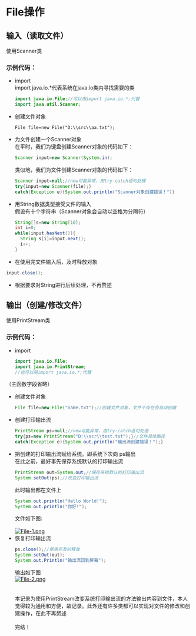 # File操作
## 输入（读取文件）
使用Scanner类
  ### 示例代码：
  * import\
    import java.io.*代表系统在java.io类内寻找需要的类
    ```java
    import java.io.File;//可以用import java.io.*;代替
    import java.util.Scanner;
    ```
* 创建文件对象
  ```
  File file=new File("D:\\src\\aa.txt");
  ```
* 为文件创建一个Scanner对象\
  在平时，我们为键盘创建Scanner对象的代码如下：
  ```java
  Scanner input=new Scanner(System.in);
  ```
  类似地，我们为文件创建Scanner对象的代码如下：
  ```java
  Scanner input=null;//new可能异常，用try-catch语句处理
  try{input=new Scanner(file);}
  catch(Exception e){System.out.println("Scanner对象创建错误！")}
  ```
* 用String数据类型接受文件的输入\
  假设有十个字符串（Scanner对象会自动以空格为分隔符）
  ```java
  String[]s=new String[10];
  int i=0;
  while(input.hasNext()){
    String s[i]=input.next();
    i++;
  }
  ```
 * 在使用完文件输入后，及时释放对象
  ```java
  input.close();
  ```
* 根据要求对String进行后续处理，不再赘述
## 输出（创建/修改文件）
使用PrintStream类
### 示例代码：
* import 
  ```java
  import java.io.File;
  import java.io.PrintStream;
  //也可以用import java.io.*;代替
  ```
（主函数字段省略）

* 创建文件对象
  ```java
  File file=new File("name.txt");//创建文件对象，文件不存在会自动创建
  ```
* 创建打印输出流
  ```java
  PrintStream ps=null;//new可能异常，用try-catch语句处理
  try{ps=new PrintStream("D:\\scr\\test.txt");}//文件具体路径
  catch(Exception e){System.out.println("输出流创建错误！");}
  ```
* 把创建的打印输出流赋给系统。即系统下次向 ps输出\
在此之前，最好事先保存系统默认的打印输出流
  ```java
  PrintStream out=System.out;//保存系统默认的打印输出流
  System.setOut(ps);//改变打印输出流
  ```
  此时输出都在文件上 
  ```java
  System.out.println("Hello World!");
  System.out.println("你好!");
  ```
  文件如下图:\
\
[![File-1.png](https://i.postimg.cc/FHrxwPYh/File-1.png)](https://postimg.cc/MvLRQm0L)
* 恢复打印输出流
  ```java
  ps.close();//使用完及时释放
  System.setOut(out);
  System.out.Println("输出流回到屏幕");
  ```
  输出如下图\
[![File-2.png](https://i.postimg.cc/9M3yDBd8/File-2.png)](https://postimg.cc/CZNRtk6k)
\
\
\
本记录为使用PrintStream改变系统打印输出流的方法输出内容到文件，本人觉得较为通用和方便，故记录。此外还有许多类都可以实现对文件的修改和创建操作，在此不再赘述\
\
完结！
